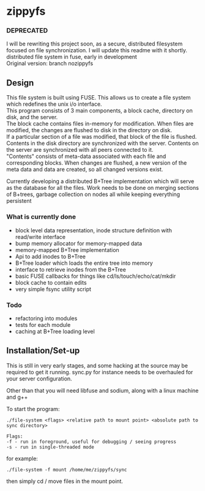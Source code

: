 # zippyfs
### DEPRECATED
I will be rewriting this project soon, as a secure, distributed filesystem focused on file synchronization. I will update this readme with it shortly.
distributed file system in fuse, early in development    
Original version: branch nozippyfs
## Design
This file system is built using FUSE. This allows us to create a file system which redefines the unix i/o interface.  
This program consists of 3 main components, a block cache, directory on disk, and the server.  
The block cache contains files in-memory for modification. When files are modified, the changes are flushed to disk in the directory on disk.  
If a particular section of a file was modified, that block of the file is flushed.  
Contents in the disk directory are synchronized with the server. Contents on the server are synchronized with all peers connected to it.  
"Contents" consists of meta-data associated with each file and corresponding blocks. When changes are flushed, a new version of the meta data and data are created, so all changed versions exist.  

Currently developing a distributed B+Tree implementation which will serve as the database for all the files. Work needs to be done on merging sections of B+trees, garbage collection on nodes all while keeping everything persistent  

### What is currently done
- block level data representation, inode structure definition with read/write interface
- bump memory allocator for memory-mapped data
- memory-mapped B+Tree implementation
- Api to add inodes to B+Tree
- B+Tree loader which loads the entire tree into memory
- interface to retrieve inodes from the B+Tree
- basic FUSE callbacks for things like cd/ls/touch/echo/cat/mkdir
- block cache to contain edits
- very simple fsync utility script
### Todo
- refactoring into modules
- tests for each module
- caching at B+Tree loading level
## Installation/Set-up
This is still in very early stages, and some hacking at the source may be required to get it running. sync.py for instance needs to be overhauled for your server configuration.  

Other than that you will need libfuse and sodium, along with a linux machine and g++  

To start the program:  
```
./file-system <flags> <relative path to mount point> <absolute path to sync directory>

Flags:
-f - run in foreground, useful for debugging / seeing progress
-s - run in single-threaded mode
```

for example:

 ```
 ./file-system -f mount /home/me/zippyfs/sync
 ```

then simply cd / move files in the mount point.
 

